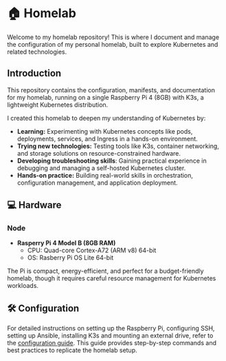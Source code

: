 # 🏠 Homelab
Welcome to my homelab repository! This is where I document and manage the configuration of my personal homelab, built to explore Kubernetes and related technologies.

## Introduction
This repository contains the configuration, manifests, and documentation for my homelab, running on a single Raspberry Pi 4 (8GB) with K3s, a lightweight Kubernetes distribution.

I created this homelab to deepen my understanding of Kubernetes by:
- **Learning:** Experimenting with Kubernetes concepts like pods, deployments, services, and Ingress in a hands-on environment.
- **Trying new technologies:** Testing tools like K3s, container networking, and storage solutions on resource-constrained hardware.
- **Developing troubleshooting skills**: Gaining practical experience in debugging and managing a self-hosted Kubernetes cluster.
- **Hands-on practice:** Building real-world skills in orchestration, configuration management, and application deployment.

## 💻 Hardware

### Node
- **Rasperry Pi 4 Model B (8GB RAM)**
    - CPU: Quad-core Cortex-A72 (ARM v8) 64-bit
    - OS: Rasberry Pi OS Lite 64-bit

The Pi is compact, energy-efficient, and perfect for a budget-friendly homelab, though it requires careful resource management for Kubernetes workloads.

## 🛠️ Configuration

For detailed instructions on setting up the Raspberry Pi, configuring SSH, setting up Ansible, installing K3s and mounting an external drive, refer to the [configuration guide](/configuration/README.md). This guide provides step-by-step commands and best practices to replicate the homelab setup.